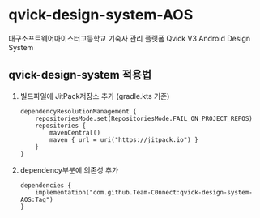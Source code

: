 # qvick-design-system-AOS
대구소프트웨어마이스터고등학교 기숙사 관리 플랫폼 Qvick V3 Android Design System

## qvick-design-system 적용법
1. 빌드파일에 JitPack저장소 추가 (gradle.kts 기준)  
   ```
   dependencyResolutionManagement {
       repositoriesMode.set(RepositoriesMode.FAIL_ON_PROJECT_REPOS)
       repositories {
           mavenCentral()
           maven { url = uri("https://jitpack.io") }
       }
   }
   ```
2. dependency부분에 의존성 추가   
    ```
    dependencies {
        implementation("com.github.Team-C0nnect:qvick-design-system-AOS:Tag")
    }
   ```
